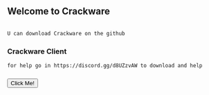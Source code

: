 ## Welcome to Crackware
```markdown

U can download Crackware on the github
```

### Crackware Client
    for help go in https://discord.gg/d8UZzvAW to download and help
### 


<button type="button">Click Me!</button>


```markdown
